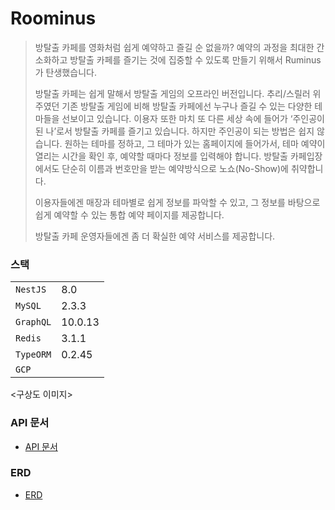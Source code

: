 # **Roominus**

> 방탈출 카페를 영화처럼 쉽게 예약하고 즐길 순 없을까? 예약의 과정을 최대한 간소화하고 방탈출 카페를 즐기는 것에 집중할 수 있도록 만들기 위해서 Ruminus가 탄생했습니다.
>
> 방탈출 카페는 쉽게 말해서 방탈출 게임의 오프라인 버전입니다. 추리/스릴러 위주였던 기존 방탈출 게임에 비해 방탈출 카페에선 누구나 즐길 수 있는 다양한 테마들을 선보이고 있습니다. 이용자 또한 마치 또 다른 세상 속에 들어가 ‘주인공이 된 나’로서 방탈출 카페를 즐기고 있습니다. 하지만 주인공이 되는 방법은 쉽지 않습니다. 원하는 테마를 정하고, 그 테마가 있는 홈페이지에 들어가서, 테마 예약이 열리는 시간을 확인 후, 예약할 때마다 정보를 입력해야 합니다. 방탈출 카페입장에서도 단순히 이름과 번호만을 받는 예약방식으로 노쇼(No-Show)에 취약합니다.
>
> 이용자들에겐 매장과 테마별로 쉽게 정보를 파악할 수 있고, 그 정보를 바탕으로 쉽게 예약할 수 있는 통합 예약 페이지를 제공합니다.
>
> 방탈출 카페 운영자들에겐 좀 더 확실한 예약 서비스를 제공합니다.

### **스택**

|           |         |
| :-------- | :------ |
| `NestJS`  | 8.0     |
| `MySQL`   | 2.3.3   |
| `GraphQL` | 10.0.13 |
| `Redis`   | 3.1.1   |
| `TypeORM` | 0.2.45  |
| `GCP`     |         |

<구상도 이미지>

### **API 문서**

-   [API 문서](https://docs.google.com/spreadsheets/d/1QyY-q39eMwyrCITdwuoT3bvbpypDfJg215up55r1THM/edit#gid=267028980)

### **ERD**

-   [ERD](https://www.erdcloud.com/d/upCrFp6bx5ro3b8LQ)
